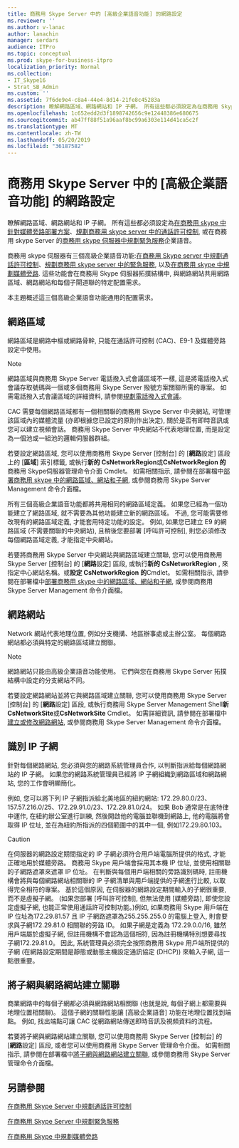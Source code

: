 ```yaml
---
title: 商務用 Skype Server 中的 [高級企業語音功能] 的網路設定
ms.reviewer: ''
ms.author: v-lanac
author: lanachin
manager: serdars
audience: ITPro
ms.topic: conceptual
ms.prod: skype-for-business-itpro
localization_priority: Normal
ms.collection:
- IT_Skype16
- Strat_SB_Admin
ms.custom: ''
ms.assetid: 7f6de9e4-c8a4-44e4-8d14-21fe8c45283a
description: 瞭解網路區域、網路網站和 IP 子網。 所有這些都必須設定為在商務用 Skype 中針對媒體旁路部署方案、規劃商務用 Skype Server 中的通話許可控制, 或在商務用 Skype Server 企業版的商務用 Skype 伺服器中規劃緊急服務。
ms.openlocfilehash: 1c652edd2d3f1898742656c9e12448386e680675
ms.sourcegitcommit: ab47ff88f51a96aaf8bc99a6303e114d41ca5c2f
ms.translationtype: MT
ms.contentlocale: zh-TW
ms.lasthandoff: 05/20/2019
ms.locfileid: "36187582"
---
```

# <a name="network-settings-for-the-advanced-enterprise-voice-features-in-skype-for-business-server"></a>商務用 Skype Server 中的 [高級企業語音功能] 的網路設定

瞭解網路區域、網路網站和 IP 子網。 所有這些都必須設定為[在商務用 skype 中針對媒體旁路部署方案](media-bypass.md)、[規劃商務用 skype server 中的通話許可控制](call-admission-control.md), 或在商務用 skype Server 的[商務用 skype 伺服器中規劃緊急服務](emergency-services.md)企業語音。

商務用 skype 伺服器有三個高級企業語音功能:[在商務用 Skype server 中規劃通話許可控制](call-admission-control.md)、[規劃商務用 skype server 中的緊急服務](emergency-services.md), 以及[在商務用 skype 中規劃媒體旁路](media-bypass.md). 這些功能會在商務用 Skype 伺服器拓撲結構中, 與網路網站共用網路區域、網路網站和每個子閘道聯的特定配置需求。

本主題概述這三個高級企業語音功能通用的配置需求。

## <a name="network-regions"></a>網路區域

網路區域是網路中樞或網路骨幹, 只能在通話許可控制 (CAC)、E9-1 及媒體旁路設定中使用。

> [!NOTE]
> 網路區域與商務用 Skype Server 電話撥入式會議區域不一樣, 這是將電話撥入式會議存取號碼與一個或多個商務用 Skype Server 撥號方案關聯所需的專案。 如需電話撥入式會議區域的詳細資料, 請參閱[規劃電話撥入式會議](https://technet.microsoft.com/library/9aff949e-3dac-481a-be46-a180c72e8066.aspx)。

CAC 需要每個網路區域都有一個相關聯的商務用 Skype Server 中央網站, 可管理該區域內的媒體流量 (亦即根據您已設定的原則作出決定), 關於是否有即時音訊或您可以建立視頻會話。 商務用 Skype Server 中央網站不代表地理位置, 而是設定為一個池或一組池的邏輯伺服器群組。

若要設定網路區域, 您可以使用商務用 Skype Server [控制台] 的 [**網路**設定] 區段上的 [**區域**] 索引標籤, 或執行**新的 CsNetworkRegion**或**CsNetworkRegion 的**商務用 Skype伺服器管理命令介面 Cmdlet。 如需相關指示, 請參閱在部署檔中[部署商務用 skype 中的網路區域、網站和子網](../../deploy/deploy-enterprise-voice/deploy-network.md), 或參閱商務用 Skype Server Management 命令介面檔。

所有三個高級企業語音功能都將共用相同的網路區域定義。 如果您已經為一個功能建立了網路區域, 就不需要為其他功能建立新的網路區域。 不過, 您可能需要修改現有的網路區域定義, 才能套用特定功能的設定。 例如, 如果您已建立 E9 的網路區域 (不需要關聯的中央網站), 且稍後您要部署 [呼叫許可控制], 則您必須修改每個網路區域定義, 才能指定中央網站。

若要將商務用 Skype Server 中央網站與網路區域建立關聯, 您可以使用商務用 Skype Server [控制台] 的 [**網路**設定] 區段, 或執行**新的 CsNetworkRegion** , 來指定中心網站名稱。或**設定 CsNetworkRegion 的**Cmdlet。 如需相關指示, 請參閱在部署檔中[部署商務用 skype 中的網路區域、網站和子網](../../deploy/deploy-enterprise-voice/deploy-network.md), 或參閱商務用 Skype Server Management 命令介面檔。

## <a name="network-sites"></a>網路網站

Network 網站代表地理位置, 例如分支機搆、地區辦事處或主辦公室。 每個網路網站都必須與特定的網路區域建立關聯。

> [!NOTE]
> 網路網站只能由高級企業語音功能使用。 它們與您在商務用 Skype Server 拓撲結構中設定的分支網站不同。

若要設定網路網站並將它與網路區域建立關聯, 您可以使用商務用 Skype Server [控制台] 的 [**網路**設定] 區段, 或執行商務用 Skype Server Management Shell**新 CsNetworkSite**或**CsNetworkSite** Cmdlet。 如需詳細資訊, 請參閱在部署檔中[建立或修改網路網站](https://technet.microsoft.com/library/14e24856-9996-4da4-9f31-300940bdf5aa.aspx), 或參閱商務用 Skype Server Management 命令介面檔。

## <a name="identify-ip-subnets"></a>識別 IP 子網

針對每個網路網站, 您必須與您的網路系統管理員合作, 以判斷指派給每個網路網站的 IP 子網。 如果您的網路系統管理員已經將 IP 子網組織到網路區域和網路網站, 您的工作會明顯簡化。

例如, 您可以將下列 IP 子網指派給北美地區的紐約網站: 172.29.80.0/23、157.57.216.0/25、172.29.91.0/23、172.29.81.0/24。 如果 Bob 通常是在底特律中運作, 在紐約辦公室進行訓練, 然後開啟他的電腦並聯機到網路上, 他的電腦將會取得 IP 位址, 並在為紐約所指派的四個範圍中的其中一個, 例如172.29.80.103。

> [!CAUTION]
> 在伺服器的網路設定期間指定的 IP 子網必須符合用戶端電腦所提供的格式, 才能正確地用於媒體旁路。 商務用 Skype 用戶端會採用其本機 IP 位址, 並使用相關聯的子網路遮罩來遮罩 IP 位址。 在判斷與每個用戶端相關的旁路識別碼時, 註冊機構會將與每個網路網站相關聯的 IP 子網清單與用戶端提供的子網進行比較, 以取得完全相符的專案。 基於這個原因, 在伺服器的網路設定期間輸入的子網很重要, 而不是虛擬子網。 (如果您部署 [呼叫許可控制], 但無法使用 [媒體旁路], 即使您設定虛擬子網, 也能正常使用通話許可控制功能。)例如, 如果商務用 Skype 用戶端在 IP 位址為172.29.81.57 且 IP 子網路遮罩為255.255.255.0 的電腦上登入, 則會要求與子網172.29.81.0 相關聯的旁路 ID。 如果子網是定義為 172.29.0.0/16, 雖然用戶端屬於虛擬子網, 但註冊機構不會認為這個相符, 因為註冊機構特別想要尋找子網172.29.81.0。 因此, 系統管理員必須完全按照商務用 Skype 用戶端所提供的子網 (在網路設定期間是靜態或動態主機設定通訊協定 (DHCP)) 來輸入子網, 這一點很重要。

## <a name="associating-subnets-with-network-sites"></a>將子網與網路網站建立關聯

商業網路中的每個子網都必須與網路網站相關聯 (也就是說, 每個子網上都需要與地理位置相關聯)。 這個子網的關聯性能讓 [高級企業語音] 功能在地理位置找到端點。 例如, 找出端點可讓 CAC 從網路網站傳送即時音訊及視頻資料的流程。

若要將子網與網路網站建立關聯, 您可以使用商務用 Skype Server [控制台] 的 [**網路**設定] 區段, 或者您可以使用商務用 Skype Server 管理命令介面。 如需相關指示, 請參閱在部署檔中[將子網與網路網站建立關聯](https://technet.microsoft.com/library/aa69e3ac-542a-4ba1-9582-2e6bee29f633.aspx), 或參閱商務用 Skype Server 管理命令介面檔。

## <a name="see-also"></a>另請參閱

[在商務用 Skype Server 中規劃通話許可控制](call-admission-control.md)

[在商務用 Skype Server 中規劃緊急服務](emergency-services.md)

[在商務用 Skype 中規劃媒體旁路](media-bypass.md)

